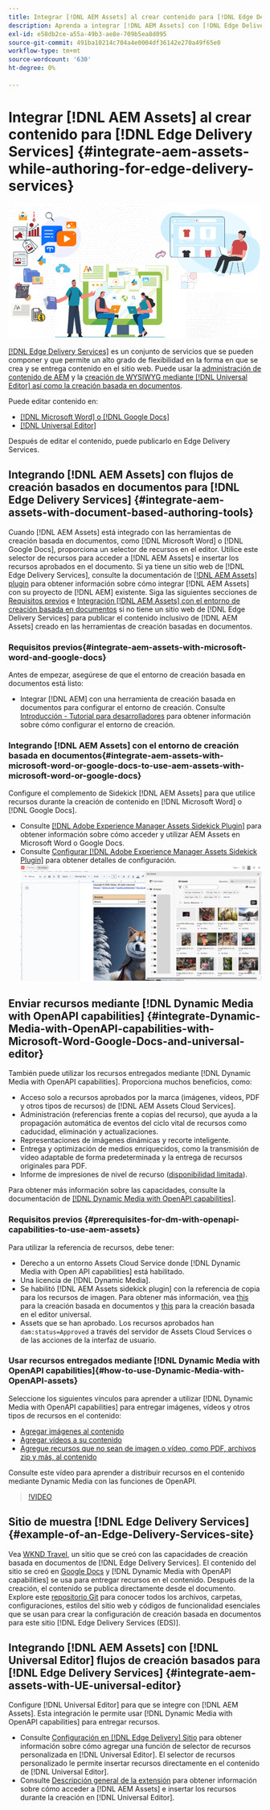 ```yaml
---
title: Integrar [!DNL AEM Assets] al crear contenido para [!DNL Edge Delivery Services]
description: Aprenda a integrar [!DNL AEM Assets] con [!DNL Edge Delivery Services]. This integration enables you to integrate [!DNL AEM Assets] con [!DNL Microsoft Word] y [!DNL Google Docs], integrate [!DNL AEM Assets] con [!DNL Universal Editor], integrate [!DNL Dynamic Media with OpenAPI capabilities] con [!DNL Universal Editor] e integrar [!DNL Dynamic Media with OpenAPI capabilities] con [!DNL Microsoft Word] y [!DNL Google Docs].
exl-id: e58db2ce-a55a-49b3-ae8e-709b5ea8d095
source-git-commit: 491ba10214c704a4e0004df36142e270a49f65e0
workflow-type: tm+mt
source-wordcount: '630'
ht-degree: 0%

---
```


# Integrar [!DNL AEM Assets] al crear contenido para [!DNL Edge Delivery Services] {#integrate-aem-assets-while-authoring-for-edge-delivery-services}

![Recursos de AEM con UE](/help/assets/assets/EDS2.png)

[[!DNL Edge Delivery Services]](https://experienceleague.adobe.com/es/docs/experience-manager-cloud-service/content/edge-delivery/overview) es un conjunto de servicios que se pueden componer y que permite un alto grado de flexibilidad en la forma en que se crea y se entrega contenido en el sitio web. Puede usar la [administración de contenido de AEM](/help/sites-cloud/authoring/author-publish.md) y la [creación de WYSIWYG mediante [!DNL Universal Editor] así como la creación basada en documentos](https://experienceleague.adobe.com/es/docs/experience-manager-cloud-service/content/edge-delivery/wysiwyg-authoring/authoring).

Puede editar contenido en:

* [[!DNL Microsoft Word] o  [!DNL Google Docs]](#integrate-aem-assets-with-document-based-authoring-tools)
* [[!DNL Universal Editor]](#integrate-aem-assets-with-UE-universal-editor)

Después de editar el contenido, puede publicarlo en Edge Delivery Services.

## Integrando [!DNL AEM Assets] con flujos de creación basados en documentos para [!DNL Edge Delivery Services] {#integrate-aem-assets-with-document-based-authoring-tools}

Cuando [!DNL AEM Assets] está integrado con las herramientas de creación basada en documentos, como [!DNL Microsoft Word] o [!DNL Google Docs], proporciona un selector de recursos en el editor. Utilice este selector de recursos para acceder a [!DNL AEM Assets] e insertar los recursos aprobados en el documento.
Si ya tiene un sitio web de [!DNL Edge Delivery Services], consulte la documentación de [[!DNL AEM Assets] plugin](https://github.com/adobe-rnd/aem-assets-plugin/blob/main/README.md) para obtener información sobre cómo integrar [!DNL AEM Assets] con su proyecto de [!DNL AEM] existente.
Siga las siguientes secciones de [Requisitos previos](#integrate-aem-assets-with-microsoft-word-and-google-docs) e [Integración [!DNL AEM Assets] con el entorno de creación basada en documentos](#integrate-aem-assets-with-microsoft-word-or-google-docs-to-use-aem-assets-with-microsoft-word-or-google-docs) si no tiene un sitio web de [!DNL Edge Delivery Services] para publicar el contenido inclusivo de [!DNL AEM Assets] creado en las herramientas de creación basadas en documentos.

### Requisitos previos{#integrate-aem-assets-with-microsoft-word-and-google-docs}

Antes de empezar, asegúrese de que el entorno de creación basada en documentos está listo:

* Integrar [!DNL AEM] con una herramienta de creación basada en documentos para configurar el entorno de creación. Consulte [Introducción - Tutorial para desarrolladores](https://www.aem.live/developer/tutorial) para obtener información sobre cómo configurar el entorno de creación.

### Integrando [!DNL AEM Assets] con el entorno de creación basada en documentos{#integrate-aem-assets-with-microsoft-word-or-google-docs-to-use-aem-assets-with-microsoft-word-or-google-docs}

Configure el complemento de Sidekick [!DNL AEM Assets] para que utilice recursos durante la creación de contenido en [!DNL Microsoft Word] o [!DNL Google Docs].

* Consulte [[!DNL Adobe Experience Manager Assets Sidekick Plugin]](https://www.aem.live/docs/aem-assets-sidekick-plugin#using-experience-manager-assets-for-website-authors) para obtener información sobre cómo acceder y utilizar AEM Assets en Microsoft Word o Google Docs.
* Consulte [Configurar [!DNL Adobe Experience Manager Assets Sidekick Plugin]](https://www.aem.live/developer/configuring-aem-assets-sidekick-plugin) para obtener detalles de configuración.
  ![usar dynamic media con capacidades openAPI en ms word y google docs](/help/assets/assets/my-assets-sidebar.png)

## Enviar recursos mediante [!DNL Dynamic Media with OpenAPI capabilities] {#integrate-Dynamic-Media-with-OpenAPI-capabilities-with-Microsoft-Word-Google-Docs-and-universal-editor}

También puede utilizar los recursos entregados mediante [!DNL Dynamic Media with OpenAPI capabilities]. Proporciona muchos beneficios, como:

* Acceso solo a recursos aprobados por la marca (imágenes, vídeos, PDF y otros tipos de recursos) de [!DNL AEM Assets Cloud Services].
* Administración (referencias frente a copias del recurso), que ayuda a la propagación automática de eventos del ciclo vital de recursos como caducidad, eliminación y actualizaciones.
* Representaciones de imágenes dinámicas y recorte inteligente.
* Entrega y optimización de medios enriquecidos, como la transmisión de vídeo adaptable de forma predeterminada y la entrega de recursos originales para PDF.
* Informe de impresiones de nivel de recurso ([disponibilidad limitada](/help/assets/manage-reports-assets-view.md#dynamic-media-delivery-reports)).

Para obtener más información sobre las capacidades, consulte la documentación de [[!DNL Dynamic Media with OpenAPI capabilities]](https://experienceleague.adobe.com/en/docs/experience-manager-cloud-service/content/assets/dynamicmedia/dynamic-media-open-apis/dynamic-media-open-apis-overview).

### Requisitos previos {#prerequisites-for-dm-with-openapi-capabilities-to-use-aem-assets}

Para utilizar la referencia de recursos, debe tener:

* Derecho a un entorno Assets Cloud Service donde [!DNL Dynamic Media with Open API capabilities] está habilitado.
* Una licencia de [!DNL Dynamic Media].
* Se habilitó [!DNL AEM Assets sidekick plugin] con la referencia de copia para los recursos de imagen. Para obtener más información, vea [this](https://www.aem.live/developer/configuring-aem-assets-sidekick-plugin#copymode) para la creación basada en documentos y [this](https://developer.adobe.com/uix/docs/extension-manager/extension-developed-by-adobe/configurable-asset-picker/#extension-overview) para la creación basada en el editor universal.
* Assets que se han aprobado. Los recursos aprobados han `dam:status=Approved` a través del servidor de Assets Cloud Services o de las acciones de la interfaz de usuario.

### Usar recursos entregados mediante [!DNL Dynamic Media with OpenAPI capabilities]{#how-to-use-Dynamic-Media-with-OpenAPI-assets}

Seleccione los siguientes vínculos para aprender a utilizar [!DNL Dynamic Media with OpenAPI capabilities] para entregar imágenes, vídeos y otros tipos de recursos en el contenido:

* [Agregar imágenes al contenido](https://www.aem.live/docs/aem-assets-sidekick-plugin#using-image-references-when-authoring-content)
* [Agregar vídeos a su contenido](https://www.aem.live/docs/aem-assets-sidekick-plugin#using-video-references-when-authoring-content)
* [Agregue recursos que no sean de imagen o vídeo, como PDF, archivos zip y más, al contenido](https://www.aem.live/docs/aem-assets-sidekick-plugin#using-asset-references-for-pdf-zip-etc-when-authoring-content)

Consulte este vídeo para aprender a distribuir recursos en el contenido mediante Dynamic Media con las funciones de OpenAPI.

>[!VIDEO](https://video.tv.adobe.com/v/3441155)

## Sitio de muestra [!DNL Edge Delivery Services]{#example-of-an-Edge-Delivery-Services-site}

Vea [WKND Travel](http://bit.ly/3DExLnf), un sitio que se creó con las capacidades de creación basada en documentos de [!DNL Edge Delivery Services]. El contenido del sitio se creó en [Google Docs](https://drive.google.com/drive/folders/1HCCHRWp4HJIXW_cUv5cRDQ5DzzqiZsXT) y [!DNL Dynamic Media with OpenAPI capabilities] se usa para entregar recursos en el contenido. Después de la creación, el contenido se publica directamente desde el documento. Explore este [repositorio Git](https://github.com/hlxsites/franklin-assets-selector/tree/aem-dynamicmedia-demo/blocks) para conocer todos los archivos, carpetas, configuraciones, estilos del sitio web y códigos de funcionalidad esenciales que se usan para crear la configuración de creación basada en documentos para este sitio [!DNL Edge Delivery Services (EDS)].

## Integrando [!DNL AEM Assets] con [!DNL Universal Editor] flujos de creación basados para [!DNL Edge Delivery Services] {#integrate-aem-assets-with-UE-universal-editor}

Configure [!DNL Universal Editor] para que se integre con [!DNL AEM Assets]. Esta integración le permite usar [!DNL Dynamic Media with OpenAPI capabilities] para entregar recursos.

* Consulte [Configuración en [!DNL Edge Delivery] Sitio](https://developer.adobe.com/uix/docs/extension-manager/extension-developed-by-adobe/configurable-asset-picker/#configuration-in-edge-delivery-site) para obtener información sobre cómo agregar una función de selector de recursos personalizada en [!DNL Universal Editor]. El selector de recursos personalizado le permite insertar recursos directamente en el contenido de [!DNL Universal Editor].
* Consulte [Descripción general de la extensión](https://developer.adobe.com/uix/docs/extension-manager/extension-developed-by-adobe/configurable-asset-picker/#extension-overview) para obtener información sobre cómo acceder a [!DNL AEM Assets] e insertar los recursos durante la creación en [!DNL Universal Editor].
